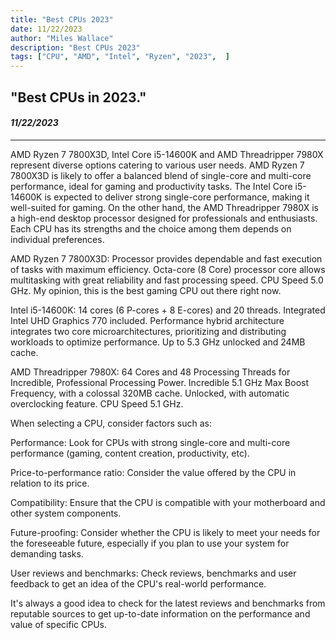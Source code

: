 ```yaml
---
title: "Best CPUs 2023"
date: 11/22/2023
author: "Miles Wallace"
description: "Best CPUs 2023"
tags: ["CPU", "AMD", "Intel", "Ryzen", "2023",  ]
---
```

## "Best CPUs in 2023."
#### _11/22/2023_  
____
AMD Ryzen 7 7800X3D, Intel Core i5-14600K and AMD Threadripper 7980X represent diverse options catering to various user needs. AMD Ryzen 7 7800X3D is likely to offer a balanced blend of single-core and multi-core performance, ideal for gaming and productivity tasks. The Intel Core i5-14600K is expected to deliver strong single-core performance, making it well-suited for gaming. On the other hand, the AMD Threadripper 7980X is a high-end desktop processor designed for professionals and enthusiasts. Each CPU has its strengths and the choice among them depends on individual preferences.   
  
AMD Ryzen 7 7800X3D: Processor provides dependable and fast execution of tasks with maximum efficiency. Octa-core (8 Core) processor core allows multitasking with great reliability and fast processing speed. CPU Speed 5.0 GHz. My opinion, this is the best gaming CPU out there right now.  
    
Intel i5-14600K: 14 cores (6 P-cores + 8 E-cores) and 20 threads. Integrated Intel UHD Graphics 770 included. Performance hybrid architecture integrates two core microarchitectures, prioritizing and distributing workloads to optimize performance. Up to 5.3 GHz unlocked and 24MB cache.      
  
AMD Threadripper 7980X: 64 Cores and 48 Processing Threads for Incredible, Professional Processing Power. Incredible 5.1 GHz Max Boost Frequency, with a colossal 320MB cache. Unlocked, with automatic overclocking feature. CPU Speed	5.1 GHz.  
      
When selecting a CPU, consider factors such as:  
   
Performance: Look for CPUs with strong single-core and multi-core performance (gaming, content creation, productivity, etc).  
   
Price-to-performance ratio: Consider the value offered by the CPU in relation to its price.   
   
Compatibility: Ensure that the CPU is compatible with your motherboard and other system components.   
   
Future-proofing: Consider whether the CPU is likely to meet your needs for the foreseeable future, especially if you plan to use your system for demanding tasks.   
   
User reviews and benchmarks: Check reviews, benchmarks and user feedback to get an idea of the CPU's real-world performance.   
    
It's always a good idea to check for the latest reviews and benchmarks from reputable sources to get up-to-date information on the performance and value of specific CPUs.    
  
  